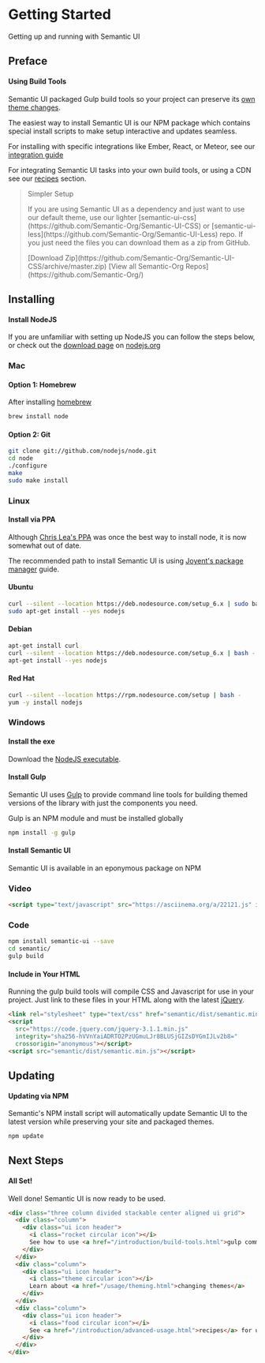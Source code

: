 # Getting Started

Getting up and running with Semantic UI

## Preface

#### Using Build Tools

Semantic UI packaged Gulp build tools so your project can preserve its [own theme changes](/usage/theming.html).

The easiest way to install Semantic UI is our NPM package which contains special install scripts to make setup interactive and updates seamless.

For installing with specific integrations like Ember, React, or Meteor, see our [integration guide](/introduction/integrations.html)

For integrating Semantic UI tasks into your own build tools, or using a CDN see our [recipes](/introduction/advanced-usage.html) section.

> <div class="ui header">Simpler Setup</div>
> <p>If you are using Semantic UI as a dependency and just want to use our default theme, use our lighter [semantic-ui-css](https://github.com/Semantic-Org/Semantic-UI-CSS) or [semantic-ui-less](https://github.com/Semantic-Org/Semantic-UI-Less) repo. If you just need the files you can download them as a zip from GitHub.</p>
> [Download Zip](https://github.com/Semantic-Org/Semantic-UI-CSS/archive/master.zip)
> [View all Semantic-Org Repos](https://github.com/Semantic-Org/)

## Installing

#### Install NodeJS
If you are unfamiliar with setting up NodeJS you can follow the steps below, or check out the [download page](https://nodejs.org/download/) on [nodejs.org](http://www.nodejs.org)

### Mac

#### Option 1: Homebrew
After installing [homebrew](http://brew.sh/)
```bash
brew install node
```

#### Option 2: Git
```bash
git clone git://github.com/nodejs/node.git
cd node
./configure
make
sudo make install
```

### Linux

#### Install via PPA
Although [Chris Lea's PPA](http://www.ubuntuupdates.org/ppa/chris_lea_nodejs) was once the best way to install node, it is now somewhat out of date.

The recommended path to install Semantic UI is using [Joyent's package manager](https://github.com/joyent/node/wiki/Installing-Node.js-via-package-manager) guide.

#### Ubuntu
```bash
curl --silent --location https://deb.nodesource.com/setup_6.x | sudo bash -
sudo apt-get install --yes nodejs
```

#### Debian
```bash
apt-get install curl
curl --silent --location https://deb.nodesource.com/setup_6.x | bash -
apt-get install --yes nodejs
```

#### Red Hat
```bash
curl --silent --location https://rpm.nodesource.com/setup | bash -
yum -y install nodejs
```

### Windows

#### Install the exe
Download the [NodeJS executable](http://nodejs.org/download/).

#### Install Gulp
Semantic UI uses [Gulp](http://www.gulpjs.com) to provide command line tools for building themed versions of the library with just the components you need.

Gulp is an NPM module and must be installed globally
```bash
npm install -g gulp
```

#### Install Semantic UI
Semantic UI is available in an eponymous package on NPM

### Video
```html
<script type="text/javascript" src="https://asciinema.org/a/22121.js" id="asciicast-22121" async></script>
```

### Code
```bash
npm install semantic-ui --save
cd semantic/
gulp build
```

#### Include in Your HTML
Running the gulp build tools will compile CSS and Javascript for use in your project. Just link to these files in your HTML along with the latest [jQuery](http://www.jquery.com).
```html
<link rel="stylesheet" type="text/css" href="semantic/dist/semantic.min.css">
<script
  src="https://code.jquery.com/jquery-3.1.1.min.js"
  integrity="sha256-hVVnYaiADRTO2PzUGmuLJr8BLUSjGIZsDYGmIJLv2b8="
  crossorigin="anonymous"></script>
<script src="semantic/dist/semantic.min.js"></script>
```

## Updating

#### Updating via NPM
Semantic's NPM install script will automatically update Semantic UI to the latest version while preserving your site and packaged themes.
```bash
npm update
```

## Next Steps

#### All Set!
Well done! Semantic UI is now ready to be used.

```html
<div class="three column divided stackable center aligned ui grid">
  <div class="column">
    <div class="ui icon header">
      <i class="rocket circular icon"></i>
      See how to use <a href="/introduction/build-tools.html">gulp commands</a> and build tools
    </div>
  </div>
  <div class="column">
    <div class="ui icon header">
      <i class="theme circular icon"></i>
      Learn about <a href="/usage/theming.html">changing themes</a>
    </div>
  </div>
  <div class="column">
    <div class="ui icon header">
      <i class="food circular icon"></i>
      See <a href="/introduction/advanced-usage.html">recipes</a> for using Semantic UI in your project
    </div>
  </div>
</div>
```
